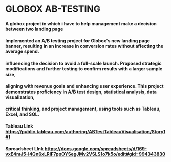 # GLOBOX AB-TESTING
#### A globox project in which i have to help  management make a decision  between two landing page
#### Implemented an A/B testing project for Globox's new landing page banner, resulting in an  increase in conversion rates without affecting the average spend. 
#### influencing the decision to avoid a full-scale launch. Proposed strategic modifications and further testing to confirm results with a larger sample size,
#### aligning with revenue goals and enhancing user experience. This project demonstrates proficiency in A/B test design, statistical analysis, data visualization,
#### critical thinking, and project management, using tools such as Tableau, Excel, and SQL.
#### Tableau Link https://public.tableau.com/authoring/ABTestTableauVisualisation/Story1#1
#### Spreadsheet LInk https://docs.google.com/spreadsheets/d/169-vxE4mJ5-I4Qn6xLRIF7ppOYSegJMv2VSLS1o7k5o/edit#gid=994343830
